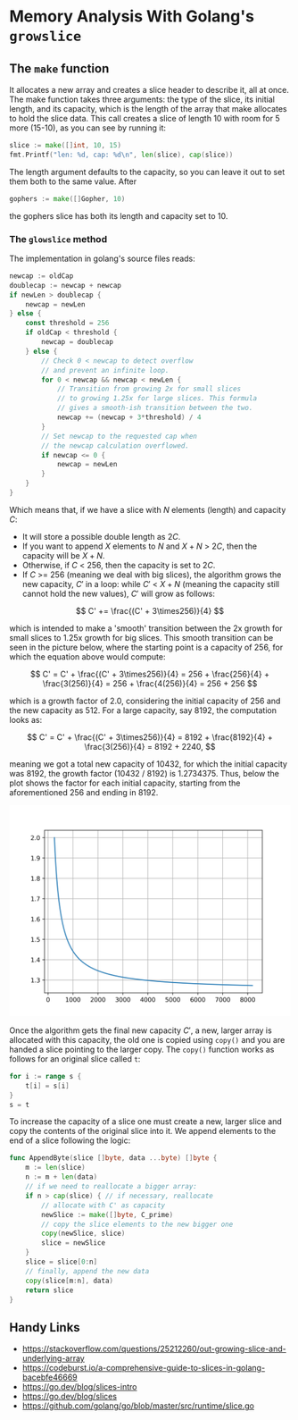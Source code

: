 # Memory Analysis With Golang's `growslice`

## The `make` function

It allocates a new array and creates a slice header to describe it, all at once. The make function takes three arguments: the type of the slice, its initial length, and its capacity, which is the length of the array that make allocates to hold the slice data. This call creates a slice of length 10 with room for 5 more (15-10), as you can see by running it:

```go
slice := make([]int, 10, 15)
fmt.Printf("len: %d, cap: %d\n", len(slice), cap(slice))
```

The length argument defaults to the capacity, so you can leave it out to set them both to the same value. After

```go
gophers := make([]Gopher, 10)
```

the gophers slice has both its length and capacity set to 10.

### The `glowslice` method

The implementation in golang's source files reads:

```go
newcap := oldCap
doublecap := newcap + newcap
if newLen > doublecap {
    newcap = newLen
} else {
    const threshold = 256
    if oldCap < threshold {
        newcap = doublecap
    } else {
        // Check 0 < newcap to detect overflow
        // and prevent an infinite loop.
        for 0 < newcap && newcap < newLen {
            // Transition from growing 2x for small slices
            // to growing 1.25x for large slices. This formula
            // gives a smooth-ish transition between the two.
            newcap += (newcap + 3*threshold) / 4
        }
        // Set newcap to the requested cap when
        // the newcap calculation overflowed.
        if newcap <= 0 {
            newcap = newLen
        }
    }
}
```

Which means that, if we have a slice with $N$ elements (length) and capacity $C$:

- It will store a possible double length as $2C$.
- If you want to append $X$ elements to $N$ and $X+N$ > $2C$, then the capacity will be $X+N$.
- Otherwise, if $C$ < 256, then the capacity is set to $2C$.
- If $C$ >= 256 (meaning we deal with big slices), the algorithm grows the new capacity, $C'$ in a loop: while $C'$ < $X+N$ (meaning the capacity still cannot hold the new values), $C'$ will grow as follows:

$$
C' += \frac{(C' + 3\times256)}{4}
$$

which is intended to make a 'smooth' transition between the 2x growth for small slices to 1.25x growth for big slices. This smooth transition can be seen in the picture below, where the starting point is a capacity of 256, for which the equation above would compute:

$$
C' = C' + \frac{(C' + 3\times256)}{4} = 256 + \frac{256}{4} + \frac{3(256)}{4} = 256 + \frac{4(256)}{4} = 256 + 256
$$

which is a growth factor of 2.0, considering the initial capacity of 256 and the new capacity as 512. For a large capacity, say 8192, the computation looks as:

$$
C' = C' + \frac{(C' + 3\times256)}{4} = 8192 + \frac{8192}{4} + \frac{3(256)}{4} = 8192 + 2240,
$$

meaning we got a total new capacity of 10432, for which the initial capacity was 8192, the growth factor (10432 / 8192) is 1.2734375. Thus, below the plot shows the factor for each initial capacity, starting from the aforementioned 256 and ending in 8192.

![Image](factor.png)

Once the algorithm gets the final new capacity $C'$, a new, larger array is allocated with this capacity, the old one is copied using `copy()` and you are handed a slice pointing to the larger copy. The `copy()` function works as follows for an original slice called `t`:

```go
for i := range s {
    t[i] = s[i]
}
s = t
```

To increase the capacity of a slice one must create a new, larger slice and copy the contents of the original slice into it. We append elements to the end of a slice following the logic:

```go
func AppendByte(slice []byte, data ...byte) []byte {
    m := len(slice)
    n := m + len(data)
    // if we need to reallocate a bigger array:
    if n > cap(slice) { // if necessary, reallocate
        // allocate with C' as capacity
        newSlice := make([]byte, C_prime)
        // copy the slice elements to the new bigger one
        copy(newSlice, slice)
        slice = newSlice
    }
    slice = slice[0:n]
    // finally, append the new data
    copy(slice[m:n], data)
    return slice
}
```

## Handy Links

- https://stackoverflow.com/questions/25212260/out-growing-slice-and-underlying-array
- https://codeburst.io/a-comprehensive-guide-to-slices-in-golang-bacebfe46669
- https://go.dev/blog/slices-intro
- https://go.dev/blog/slices
- https://github.com/golang/go/blob/master/src/runtime/slice.go